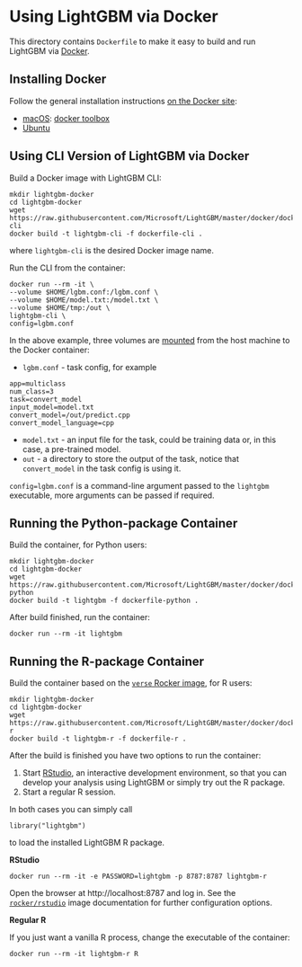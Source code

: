 # Using LightGBM via Docker

This directory contains `Dockerfile` to make it easy to build and run LightGBM via [Docker](http://www.docker.com/).

## Installing Docker

Follow the general installation instructions
[on the Docker site](https://docs.docker.com/installation/):

* [macOS](https://docs.docker.com/installation/mac/): [docker toolbox](https://www.docker.com/toolbox)
* [Ubuntu](https://docs.docker.com/installation/ubuntulinux/)

## Using CLI Version of LightGBM via Docker

Build a Docker image with LightGBM CLI:

```
mkdir lightgbm-docker
cd lightgbm-docker
wget https://raw.githubusercontent.com/Microsoft/LightGBM/master/docker/dockerfile-cli
docker build -t lightgbm-cli -f dockerfile-cli .
```

where `lightgbm-cli` is the desired Docker image name.

Run the CLI from the container:

```
docker run --rm -it \
--volume $HOME/lgbm.conf:/lgbm.conf \
--volume $HOME/model.txt:/model.txt \
--volume $HOME/tmp:/out \
lightgbm-cli \
config=lgbm.conf
```

In the above example, three volumes are [mounted](https://docs.docker.com/engine/reference/commandline/run/#mount-volume--v-read-only)
from the host machine to the Docker container:

* `lgbm.conf` - task config, for example

```
app=multiclass
num_class=3
task=convert_model
input_model=model.txt
convert_model=/out/predict.cpp
convert_model_language=cpp
```

* `model.txt` - an input file for the task, could be training data or, in this case, a pre-trained model.
* `out` - a directory to store the output of the task, notice that `convert_model` in the task config is using it.

`config=lgbm.conf` is a command-line argument passed to the `lightgbm` executable, more arguments can
be passed if required.

## Running the Python-package Сontainer

Build the container, for Python users:

```
mkdir lightgbm-docker
cd lightgbm-docker
wget https://raw.githubusercontent.com/Microsoft/LightGBM/master/docker/dockerfile-python
docker build -t lightgbm -f dockerfile-python .
```

After build finished, run the container:

```
docker run --rm -it lightgbm
```

## Running the R-package Сontainer

Build the container based on the [`verse` Rocker image](https://www.rocker-project.org/images/), for R users:

```
mkdir lightgbm-docker
cd lightgbm-docker
wget https://raw.githubusercontent.com/Microsoft/LightGBM/master/docker/dockerfile-r
docker build -t lightgbm-r -f dockerfile-r .
```

After the build is finished you have two options to run the container:

1. Start [RStudio](), an interactive development environment, so that you can develop your analysis using LightGBM or simply try out the R package.
2. Start a regular R session.

In both cases you can simply call

```
library("lightgbm")
```

to load the installed LightGBM R package.

**RStudio**

```
docker run --rm -it -e PASSWORD=lightgbm -p 8787:8787 lightgbm-r
```

Open the browser at http://localhost:8787 and log in.
See the [`rocker/rstudio`](https://hub.docker.com/r/rocker/rstudio) image documentation for further configuration options.

**Regular R**

If you just want a vanilla R process, change the executable of the container:

```
docker run --rm -it lightgbm-r R
```
